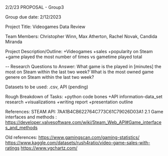 2/2/23
PROPOSAL - Group3 

Group due date: 2/12/2023

Project Title: Videogames Data Review

Team Members: Christopher Winn, Max Atherton, Rachel Novak, Candida Miranda

Project Description/Outline: 
+Videogames 
+sales
+popularity on Steam
+game played the most number of times vs gametime played total


-- Research Questions to Answer:
What game is the played in [minutes] the most on Steam within the last two week?
What is the most owned game genere on Steam within the last two week?


Datasets to be used: .csv, API (pending)

Rough Breakdown of Tasks: 
+python code bones
+API information-data_set research
+visualizations
+writing report
+presentation outline


References:
STEAM API: 7AA1B4CB622764C773C61C79026D03A1
 2.1 Game interfaces and methods : https://developer.valvesoftware.com/wiki/Steam_Web_API#Game_interfaces_and_methods


Old references:
https://www.gamingscan.com/gaming-statistics/
https://www.kaggle.com/datasets/rush4ratio/video-game-sales-with-ratings
https://www.vgchartz.com/
